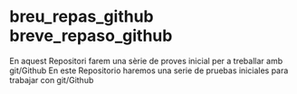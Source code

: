 # breu_repas_github breve_repaso_github
En aquest Repositori farem una sèrie de proves inicial per a treballar amb git/Github
En este Repositorio haremos una serie de pruebas iniciales para trabajar con git/Github
